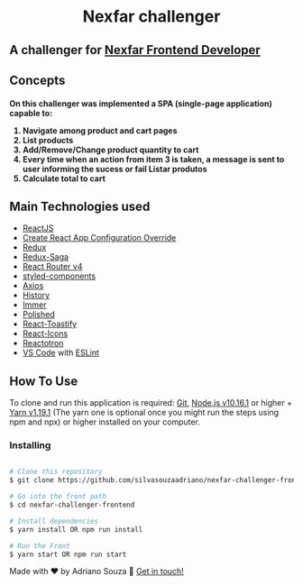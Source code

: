 <h1 align="center">
    Nexfar challenger
</h1>


## A challenger for [Nexfar Frontend Developer](https://www.linkedin.com/company/nexfar/)

## Concepts

<h4>
On this challenger was implemented a SPA (single-page application) capable to:

1. Navigate among product and cart pages
2. List products
3. Add/Remove/Change product quantity to cart
4. Every time when an action from item 3 is taken, a message is sent to user informing the sucess or fail
Listar produtos
5. Calculate total to cart
</h4>


## Main Technologies used

-   [ReactJS](https://reactjs.org/)
-   [Create React App Configuration Override](https://github.com/sharegate/craco)
-   [Redux](https://redux.js.org/)
-   [Redux-Saga](https://redux-saga.js.org/)
-   [React Router v4](https://github.com/ReactTraining/react-router)
-   [styled-components](https://www.styled-components.com/)
-   [Axios](https://github.com/axios/axios)
-   [History](https://www.npmjs.com/package/history)
-   [Immer](https://github.com/immerjs/immer)
-   [Polished](https://polished.js.org/)
-   [React-Toastify](https://fkhadra.github.io/react-toastify/)
-   [React-Icons](http://react-icons.github.io/react-icons/)
-   [Reactotron](https://infinite.red/reactotron)
-   [VS Code](https://code.visualstudio.com/) with [ESLint](https://marketplace.visualstudio.com/items?itemName=dbaeumer.vscode-eslint)



## How To Use

To clone and run this application is required: [Git](https://git-scm.com), [Node.js v10.16.1](https://nodejs.org/en/) or higher + [Yarn v1.19.1](https://yarnpkg.com/lang/en/) (The yarn one is optional once you might run the steps using npm and npx) or higher installed on your computer.

### Installing
```bash

# Clone this repository
$ git clone https://github.com/silvasouzaadriano/nexfar-challenger-frontend.git

# Go into the front path
$ cd nexfar-challenger-frontend

# Install dependencies
$ yarn install OR npm run install

# Run the Front
$ yarn start OR npm run start
```

Made with ♥ by Adriano Souza :wave: [Get in touch!](https://www.linkedin.com/in/adriano-souza-9b1a1b11)


